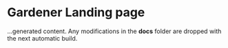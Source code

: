 # Gardener Landing page 

...generated content. Any modifications in the **docs** folder are dropped with the next automatic build.


 